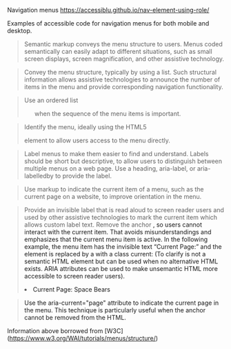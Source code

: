 Navigation menus https://accessiblu.github.io/nav-element-using-role/

Examples of accessible code for navigation menus for both mobile and desktop.

>Semantic markup conveys the menu structure to users. Menus coded semantically can easily adapt to different situations, such as small screen displays, screen magnification, and other assistive technology.

>Convey the menu structure, typically by using a list. Such structural information allows assistive technologies to announce the number of items in the menu and provide corresponding navigation functionality.

>Use an ordered list <ol> when the sequence of the menu items is important.

>Identify the menu, ideally using the HTML5 <nav> element to allow users access to the menu directly.

>Label menus to make them easier to find and understand. Labels should be short but descriptive, to allow users to distinguish between multiple menus on a web page. Use a heading, aria-label, or aria-labelledby to provide the label.

>Use markup to indicate the current item of a menu, such as the current page on a website, to improve orientation in the menu.

>Provide an invisible label that is read aloud to screen reader users and used by other assistive technologies to mark the current item which allows custom label text. Remove the anchor <a>, so users cannot interact with the current item. That avoids misunderstandings and emphasizes that the current menu item is active. In the following example, the menu item has the invisible text “Current Page:” and the element is replaced by a with a class current: (To clarify <span> is not a semantic HTML element but can be used when no alternative HTML exists. ARIA attributes can be used to make unsemantic HTML more accessible to screen reader users). <li> <span class="current"> <span class="visuallyhidden">Current Page: </span> Space Bears </span> </li>

>Use the aria-current="page" attribute to indicate the current page in the menu. This technique is particularly useful when the anchor <a> cannot be removed from the HTML.

Information above borrowed from [W3C] (https://www.w3.org/WAI/tutorials/menus/structure/)
